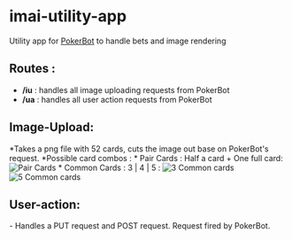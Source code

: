 # imai-utility-app
Utility app for [PokerBot](https://github.com/BrianTsui2018/imai-poker) to handle bets and image rendering

## Routes :
* **/iu** : handles all image uploading requests from PokerBot
* **/ua** : handles all user action requests from PokerBot

## Image-Upload:
*Takes a png file with 52 cards, cuts the image out base on PokerBot's request.
*Possible card combos :
    * Pair Cards : Half a card + One full card:
        ![Pair Cards](https://i.imgur.com/EOzo2tJ.png)
    * Common Cards : 3 | 4 | 5 :
        ![3 Common cards](https://i.imgur.com/thR0nKg.png)
        ![5 Common cards](https://i.imgur.com/TQ40Qx2.png)


## User-action:
*-* Handles a PUT request and POST request. Request fired by PokerBot.